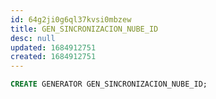 ```yaml
---
id: 64g2ji0g6ql37kvsi0mbzew
title: GEN_SINCRONIZACION_NUBE_ID
desc: null
updated: 1684912751
created: 1684912751
---
```



```sql
CREATE GENERATOR GEN_SINCRONIZACION_NUBE_ID;
```
